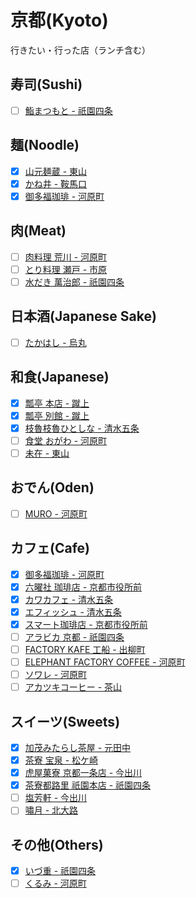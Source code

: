 # 京都(Kyoto)

行きたい・行った店（ランチ含む）

## 寿司(Sushi)
- [ ] [鮨まつもと - 祇園四条](http://tabelog.com/kyoto/A2601/A260301/26002579/)

## 麺(Noodle)
- [x] [山元麺蔵 - 東山](http://tabelog.com/kyoto/A2601/A260301/26002504/)
- [x] [かね井 - 鞍馬口](http://tabelog.com/kyoto/A2601/A260503/26001676/)
- [x] [御多福珈琲 - 河原町](http://tabelog.com/kyoto/A2601/A260201/26004565/)

## 肉(Meat)
- [ ] [肉料理 荒川 - 河原町](http://tabelog.com/kyoto/A2601/A260201/26006491/)
- [ ] [とり料理 瀬戸 - 市原](http://tabelog.com/kyoto/A2601/A260502/26005179/)
- [ ] [水だき 萬治郎 - 祇園四条](http://tabelog.com/kyoto/A2601/A260301/26005739/)

## 日本酒(Japanese Sake)
- [ ] [たかはし - 烏丸](http://tabelog.com/kyoto/A2601/A260201/26004934/)

## 和食(Japanese)
- [x] [瓢亭 本店 - 蹴上](http://tabelog.com/kyoto/A2601/A260301/26001012/)
- [x] [瓢亭 別館 - 蹴上](http://tabelog.com/kyoto/A2601/A260301/26016565/)
- [x] [枝魯枝魯ひとしな - 清水五条](http://tabelog.com/kyoto/A2601/A260201/26002260/)
- [ ] [食堂 おがわ - 河原町](http://tabelog.com/kyoto/A2601/A260201/26013892/)
- [ ] [未在 - 東山](http://tabelog.com/kyoto/A2601/A260301/26002279/)

## おでん(Oden)
- [ ] [MURO - 河原町](http://tabelog.com/kyoto/A2601/A260201/26024192/)

## カフェ(Cafe)
- [x] [御多福珈琲 - 河原町](http://tabelog.com/kyoto/A2601/A260201/26004565/)
- [x] [六曜社 珈琲店 - 京都市役所前](http://tabelog.com/kyoto/A2601/A260201/26013227/)
- [x] [カワカフェ - 清水五条](http://tabelog.com/kyoto/A2601/A260201/26019877/)
- [x] [エフィッシュ - 清水五条](http://tabelog.com/kyoto/A2601/A260301/26000201/)
- [x] [スマート珈琲店 - 京都市役所前](http://tabelog.com/kyoto/A2601/A260201/26000647/)
- [ ] [アラビカ 京都 - 祇園四条](http://tabelog.com/kyoto/A2601/A260301/26024353/)
- [ ] [FACTORY KAFE 工船 - 出柳町](http://tabelog.com/kyoto/A2601/A260302/26006310/)
- [ ] [ELEPHANT FACTORY COFFEE - 河原町](http://tabelog.com/kyoto/A2601/A260201/26005522/)
- [ ] [ソワレ - 河原町](http://tabelog.com/kyoto/A2601/A260201/26000763/)
- [ ] [アカツキコーヒー - 茶山](http://tabelog.com/kyoto/A2601/A260303/26021308/)

## スイーツ(Sweets)
- [x] [加茂みたらし茶屋 - 元田中](http://tabelog.com/kyoto/A2601/A260503/26001758/)
- [x] [茶寮 宝泉 - 松ケ崎](http://tabelog.com/kyoto/A2601/A260503/26001872/)
- [x] [虎屋菓寮 京都一条店 - 今出川](http://tabelog.com/kyoto/A2601/A260202/26000206/)
- [x] [茶寮都路里 祇園本店 - 祇園四条](http://tabelog.com/kyoto/A2601/A260301/26000408/)
- [ ] [塩芳軒 - 今出川](http://tabelog.com/kyoto/A2601/A260202/26005963/)
- [ ] [嘯月 - 北大路](http://tabelog.com/kyoto/A2601/A260503/26001672/)

## その他(Others)
- [x] [いづ重 - 祇園四条](http://tabelog.com/kyoto/A2601/A260301/26002550/)
- [ ] [くるみ - 河原町](http://tabelog.com/kyoto/A2601/A260201/26006338/)
